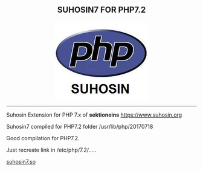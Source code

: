 <b><p align="center">SUHOSIN7 FOR PHP7.2</p></b>
----------------------------------------

<p align="center">
  <img src="../files/suhosin.jpeg"/>
</p>

----------------------------------------

Suhosin Extension for PHP 7.x of <b>sektioneins</b>
https://www.suhosin.org

Suhosin7 compiled for PHP7.2 folder /usr/lib/php/20170718

Good compilation for PHP7.2.

Just recreate link in /etc/php/7.2/.....

<a href="https://github.com/Ne0Lux-C1Ph3r/Write-up_Tutorials/blob/master/Suhosin7/suhosin7.so">suhosin7.so</a>
 




